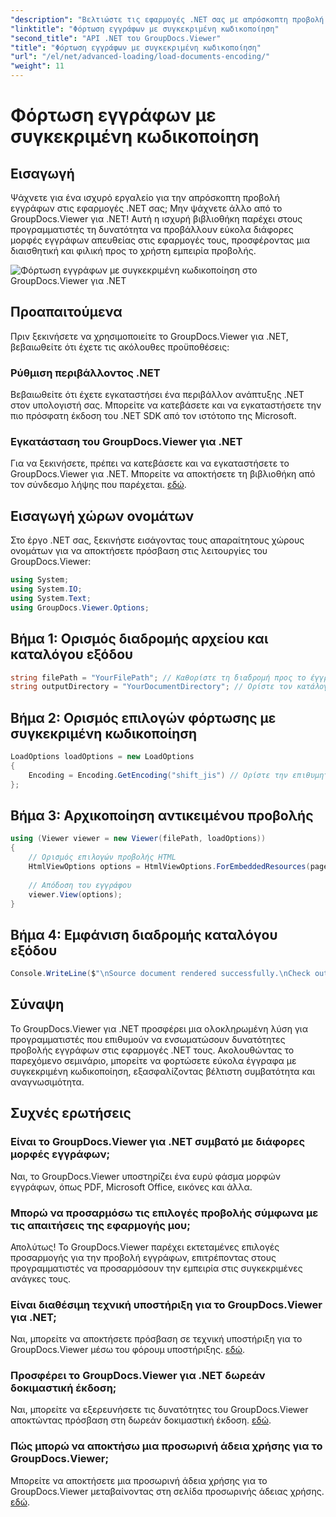 ```yaml
---
"description": "Βελτιώστε τις εφαρμογές .NET σας με απρόσκοπτη προβολή εγγράφων χρησιμοποιώντας το GroupDocs.Viewer για .NET. Φορτώστε εύκολα έγγραφα με συγκεκριμένη κωδικοποίηση και προσαρμόστε την εμπειρία προβολής."
"linktitle": "Φόρτωση εγγράφων με συγκεκριμένη κωδικοποίηση"
"second_title": "API .NET του GroupDocs.Viewer"
"title": "Φόρτωση εγγράφων με συγκεκριμένη κωδικοποίηση"
"url": "/el/net/advanced-loading/load-documents-encoding/"
"weight": 11
---
```


# Φόρτωση εγγράφων με συγκεκριμένη κωδικοποίηση

## Εισαγωγή
Ψάχνετε για ένα ισχυρό εργαλείο για την απρόσκοπτη προβολή εγγράφων στις εφαρμογές .NET σας; Μην ψάχνετε άλλο από το GroupDocs.Viewer για .NET! Αυτή η ισχυρή βιβλιοθήκη παρέχει στους προγραμματιστές τη δυνατότητα να προβάλλουν εύκολα διάφορες μορφές εγγράφων απευθείας στις εφαρμογές τους, προσφέροντας μια διαισθητική και φιλική προς το χρήστη εμπειρία προβολής.

![Φόρτωση εγγράφων με συγκεκριμένη κωδικοποίηση στο GroupDocs.Viewer για .NET](/viewer/advanced-loading/load-documents-specific-encoding-img.png)

## Προαπαιτούμενα
Πριν ξεκινήσετε να χρησιμοποιείτε το GroupDocs.Viewer για .NET, βεβαιωθείτε ότι έχετε τις ακόλουθες προϋποθέσεις:
### Ρύθμιση περιβάλλοντος .NET
Βεβαιωθείτε ότι έχετε εγκαταστήσει ένα περιβάλλον ανάπτυξης .NET στον υπολογιστή σας. Μπορείτε να κατεβάσετε και να εγκαταστήσετε την πιο πρόσφατη έκδοση του .NET SDK από τον ιστότοπο της Microsoft.
### Εγκατάσταση του GroupDocs.Viewer για .NET
Για να ξεκινήσετε, πρέπει να κατεβάσετε και να εγκαταστήσετε το GroupDocs.Viewer για .NET. Μπορείτε να αποκτήσετε τη βιβλιοθήκη από τον σύνδεσμο λήψης που παρέχεται. [εδώ](https://releases.groupdocs.com/viewer/net/).

## Εισαγωγή χώρων ονομάτων
Στο έργο .NET σας, ξεκινήστε εισάγοντας τους απαραίτητους χώρους ονομάτων για να αποκτήσετε πρόσβαση στις λειτουργίες του GroupDocs.Viewer:
```csharp
using System;
using System.IO;
using System.Text;
using GroupDocs.Viewer.Options;
```

## Βήμα 1: Ορισμός διαδρομής αρχείου και καταλόγου εξόδου
```csharp
string filePath = "YourFilePath"; // Καθορίστε τη διαδρομή προς το έγγραφό σας
string outputDirectory = "YourDocumentDirectory"; // Ορίστε τον κατάλογο εξόδου για τις σελίδες που εμφανίζονται
```
## Βήμα 2: Ορισμός επιλογών φόρτωσης με συγκεκριμένη κωδικοποίηση
```csharp
LoadOptions loadOptions = new LoadOptions
{
    Encoding = Encoding.GetEncoding("shift_jis") // Ορίστε την επιθυμητή κωδικοποίηση (π.χ., shift_jis)
};
```
## Βήμα 3: Αρχικοποίηση αντικειμένου προβολής
```csharp
using (Viewer viewer = new Viewer(filePath, loadOptions))
{
    // Ορισμός επιλογών προβολής HTML
    HtmlViewOptions options = HtmlViewOptions.ForEmbeddedResources(pageFilePathFormat);
    
    // Απόδοση του εγγράφου
    viewer.View(options);
}
```
## Βήμα 4: Εμφάνιση διαδρομής καταλόγου εξόδου
```csharp
Console.WriteLine($"\nSource document rendered successfully.\nCheck output in {outputDirectory}.");
```

## Σύναψη
Το GroupDocs.Viewer για .NET προσφέρει μια ολοκληρωμένη λύση για προγραμματιστές που επιθυμούν να ενσωματώσουν δυνατότητες προβολής εγγράφων στις εφαρμογές .NET τους. Ακολουθώντας το παρεχόμενο σεμινάριο, μπορείτε να φορτώσετε εύκολα έγγραφα με συγκεκριμένη κωδικοποίηση, εξασφαλίζοντας βέλτιστη συμβατότητα και αναγνωσιμότητα.
## Συχνές ερωτήσεις
### Είναι το GroupDocs.Viewer για .NET συμβατό με διάφορες μορφές εγγράφων;
Ναι, το GroupDocs.Viewer υποστηρίζει ένα ευρύ φάσμα μορφών εγγράφων, όπως PDF, Microsoft Office, εικόνες και άλλα.
### Μπορώ να προσαρμόσω τις επιλογές προβολής σύμφωνα με τις απαιτήσεις της εφαρμογής μου;
Απολύτως! Το GroupDocs.Viewer παρέχει εκτεταμένες επιλογές προσαρμογής για την προβολή εγγράφων, επιτρέποντας στους προγραμματιστές να προσαρμόσουν την εμπειρία στις συγκεκριμένες ανάγκες τους.
### Είναι διαθέσιμη τεχνική υποστήριξη για το GroupDocs.Viewer για .NET;
Ναι, μπορείτε να αποκτήσετε πρόσβαση σε τεχνική υποστήριξη για το GroupDocs.Viewer μέσω του φόρουμ υποστήριξης. [εδώ](https://forum.groupdocs.com/c/viewer/9).
### Προσφέρει το GroupDocs.Viewer για .NET δωρεάν δοκιμαστική έκδοση;
Ναι, μπορείτε να εξερευνήσετε τις δυνατότητες του GroupDocs.Viewer αποκτώντας πρόσβαση στη δωρεάν δοκιμαστική έκδοση. [εδώ](https://releases.groupdocs.com/).
### Πώς μπορώ να αποκτήσω μια προσωρινή άδεια χρήσης για το GroupDocs.Viewer;
Μπορείτε να αποκτήσετε μια προσωρινή άδεια χρήσης για το GroupDocs.Viewer μεταβαίνοντας στη σελίδα προσωρινής άδειας χρήσης. [εδώ](https://purchase.groupdocs.com/temporary-license/).